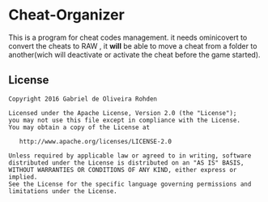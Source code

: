 # Cheat-Organizer
This is a program for cheat codes management. it needs ominicovert to convert the cheats to RAW , it <b>will</b> be able to move a cheat from a folder to another(wich will deactivate or activate the cheat before the game started).

License
-------

    Copyright 2016 Gabriel de Oliveira Rohden

    Licensed under the Apache License, Version 2.0 (the "License");
    you may not use this file except in compliance with the License.
    You may obtain a copy of the License at

       http://www.apache.org/licenses/LICENSE-2.0

    Unless required by applicable law or agreed to in writing, software
    distributed under the License is distributed on an "AS IS" BASIS,
    WITHOUT WARRANTIES OR CONDITIONS OF ANY KIND, either express or implied.
    See the License for the specific language governing permissions and
    limitations under the License.